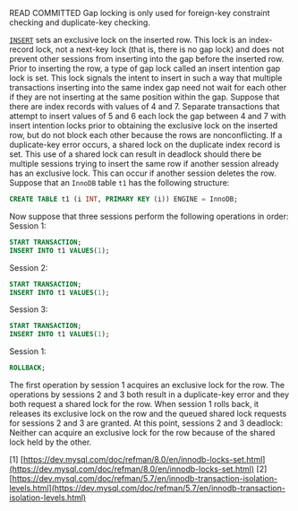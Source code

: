 READ COMMITTED
Gap locking is only used for foreign-key constraint checking and duplicate-key checking.

[`INSERT`](https://dev.mysql.com/doc/refman/8.0/en/insert.html) sets an exclusive lock on the inserted row. This lock is an index-record lock, not a next-key lock (that is, there is no gap lock) and does not prevent other sessions from inserting into the gap before the inserted row.
Prior to inserting the row, a type of gap lock called an insert intention gap lock is set. This lock signals the intent to insert in such a way that multiple transactions inserting into the same index gap need not wait for each other if they are not inserting at the same position within the gap. Suppose that there are index records with values of 4 and 7. Separate transactions that attempt to insert values of 5 and 6 each lock the gap between 4 and 7 with insert intention locks prior to obtaining the exclusive lock on the inserted row, but do not block each other because the rows are nonconflicting.
If a duplicate-key error occurs, a shared lock on the duplicate index record is set. This use of a shared lock can result in deadlock should there be multiple sessions trying to insert the same row if another session already has an exclusive lock. This can occur if another session deletes the row. Suppose that an `InnoDB` table `t1` has the following structure:
```sql
CREATE TABLE t1 (i INT, PRIMARY KEY (i)) ENGINE = InnoDB;
```
Now suppose that three sessions perform the following operations in order:
Session 1:
```sql
START TRANSACTION;
INSERT INTO t1 VALUES(1);
```

Session 2:
```sql
START TRANSACTION;
INSERT INTO t1 VALUES(1);
```

Session 3:
```sql
START TRANSACTION;
INSERT INTO t1 VALUES(1);
```

Session 1:
```sql
ROLLBACK;
```
The first operation by session 1 acquires an exclusive lock for the row. The operations by sessions 2 and 3 both result in a duplicate-key error and they both request a shared lock for the row. When session 1 rolls back, it releases its exclusive lock on the row and the queued shared lock requests for sessions 2 and 3 are granted. At this point, sessions 2 and 3 deadlock: Neither can acquire an exclusive lock for the row because of the shared lock held by the other.


[1] [https://dev.mysql.com/doc/refman/8.0/en/innodb-locks-set.html](https://dev.mysql.com/doc/refman/8.0/en/innodb-locks-set.html)
[2] [https://dev.mysql.com/doc/refman/5.7/en/innodb-transaction-isolation-levels.html](https://dev.mysql.com/doc/refman/5.7/en/innodb-transaction-isolation-levels.html)
